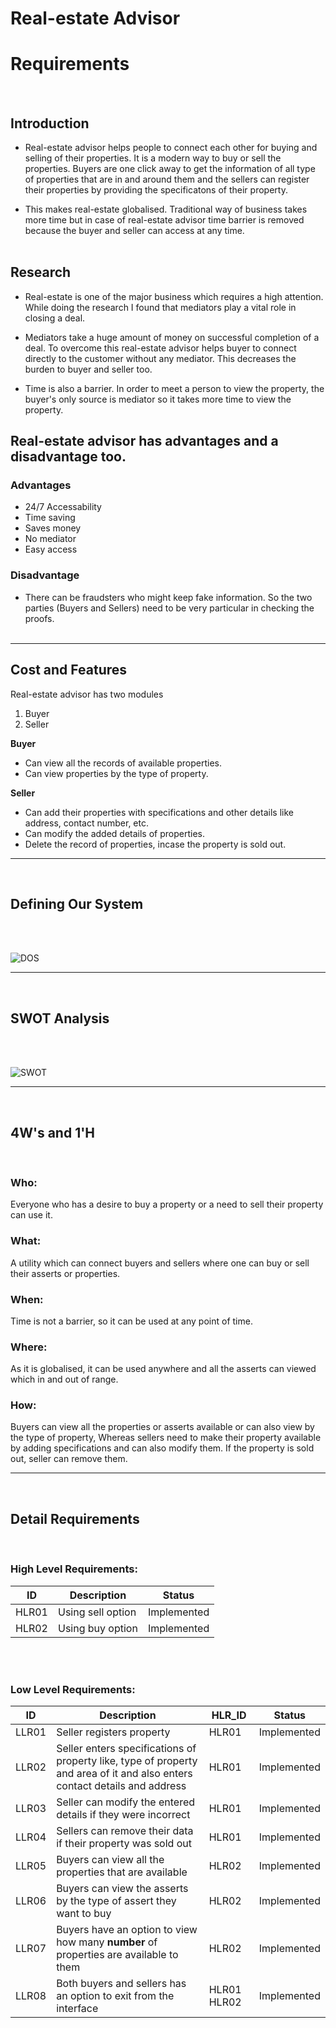 
# Real-estate Advisor

# Requirements

<br>

## Introduction

- Real-estate advisor helps people to connect each other for buying and selling of their properties. It is a modern way to buy or sell the properties. Buyers are one click away to get the information of all type of properties that are in and around them and the sellers can register their properties by providing the specificatons of their property.

- This makes real-estate globalised. Traditional way of business takes more time but in case of real-estate advisor time barrier is removed because the buyer and seller can access at any time.
  <br>
  <br>

## Research

- Real-estate is one of the major business which requires a high attention. While doing the research I found that mediators play a vital role in closing a deal.

- Mediators take a huge amount of money on successful completion of a deal. To overcome this real-estate advisor helps buyer to connect directly to the customer without any mediator. This decreases the burden to buyer and seller too.

- Time is also a barrier. In order to meet a person to view the property, the buyer's only source is mediator so it takes more time to view the property.

## Real-estate advisor has advantages and a disadvantage too.

### Advantages

- 24/7 Accessability
- Time saving
- Saves money
- No mediator
- Easy access

### Disadvantage

- There can be fraudsters who might keep fake information. So the two parties (Buyers and Sellers) need to be very particular in checking the proofs.
  <br>
  <br>

---

## Cost and Features

Real-estate advisor has two modules <br>

1. Buyer
2. Seller

**Buyer**

- Can view all the records of available properties.
- Can view properties by the type of property.

**Seller**

- Can add their properties with specifications and other details like address, contact number, etc.
- Can modify the added details of properties.
- Delete the record of properties, incase the property is sold out.
  <br>

---

<br>

## Defining Our System

<br>
<br>

![DOS](Defining_our_system.jpg)

---

<br>

## SWOT Analysis

<br>
<br>

![SWOT](swot_analysis.jpg)

---

<br>

## 4W's and 1'H

<br>

### Who:

Everyone who has a desire to buy a property or a need to sell their property can use it.

### What:

A utility which can connect buyers and sellers where one can buy or sell their asserts or properties.

### When:

Time is not a barrier, so it can be used at any point of time.

### Where:

As it is globalised, it can be used anywhere and all the asserts can viewed which in and out of range.

### How:

Buyers can view all the properties or asserts available or can also view by the type of property, Whereas sellers need to make their property available by adding specifications and can also modify them. If the property is sold out, seller can remove them.

---

<br>

## Detail Requirements

<br>

### High Level Requirements:

| ID    | Description       | Status      |
| ----- | ----------------- | ----------- |
| HLR01 | Using sell option | Implemented |
| HLR02 | Using buy option  | Implemented |

<br>
<br>

### Low Level Requirements:

| ID    | Description                                                                                                                | HLR_ID      | Status      |
| ----- | -------------------------------------------------------------------------------------------------------------------------- | ----------- | ----------- |
| LLR01 | Seller registers property                                                                                                  | HLR01       | Implemented |
| LLR02 | Seller enters specifications of property like, type of property and area of it and also enters contact details and address | HLR01       | Implemented |
| LLR03 | Seller can modify the entered details if they were incorrect                                                               | HLR01       | Implemented |
| LLR04 | Sellers can remove their data if their property was sold out                                                               | HLR01       | Implemented |
| LLR05 | Buyers can view all the properties that are available                                                                      | HLR02       | Implemented |
| LLR06 | Buyers can view the asserts by the type of assert they want to buy                                                         | HLR02       | Implemented |
| LLR07 | Buyers have an option to view how many **number** of properties are available to them                                      | HLR02       | Implemented |
| LLR08 | Both buyers and sellers has an option to exit from the interface                                                           | HLR01 HLR02 | Implemented |
